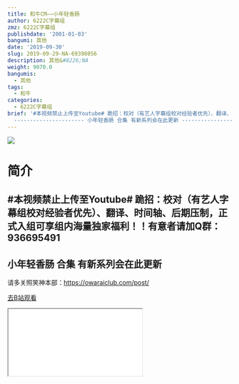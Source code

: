 ```yaml
---
title: 和牛CM——小年轻香肠
author: 6222C字幕组
zmz: 6222C字幕组
publishdate: '2001-01-03'
bangumi: 其他
date: '2019-09-30'
slug: 2019-09-29-NA-69398056
description: 其他&#8226;NA
weight: 9070.0
bangumis:
  - 其他
tags:
  - 和牛
categories:
  - 6222C字幕组
brief: '#本视频禁止上传至Youtube# 跪招：校对（有艺人字幕组校对经验者优先）、翻译、时间轴、后期压制，正式入组可享组内海量独家福利！！有意者请加Q群：936695491
  ---------------------- 小年轻香肠 合集 有新系列会在此更新 ----------------------- 请多关照笑神本部：https://owaraiclub.com/post/'
---
```

![](https://raw.githubusercontent.com/tcgriffith/owaraisite/master/static/tmpimg/b5474df8040694a92338b548ddda80f39f7315cc.jpg.480.jpg)
# 简介  
#本视频禁止上传至Youtube#
跪招：校对（有艺人字幕组校对经验者优先）、翻译、时间轴、后期压制，正式入组可享组内海量独家福利！！有意者请加Q群：936695491
----------------------
小年轻香肠 合集 有新系列会在此更新
-----------------------
请多关照笑神本部：https://owaraiclub.com/post/  

[去B站观看](https://www.bilibili.com/video/av69398056/)
<div class ="resp-container"><iframe class="testiframe" src="//player.bilibili.com/player.html?aid=69398056"", scrolling="no", allowfullscreen="true" > </iframe></div> 
